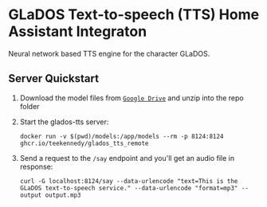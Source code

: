 # GLaDOS Text-to-speech (TTS) Home Assistant Integraton

Neural network based TTS engine for the character GLaDOS.

## Server Quickstart

1. Download the model files from [`Google Drive`](https://drive.google.com/file/d/1TRJtctjETgVVD5p7frSVPmgw8z8FFtjD/view?usp=sharing) and unzip into the repo folder
1. Start the glados-tts server:

   `docker run -v $(pwd)/models:/app/models --rm -p 8124:8124 ghcr.io/teekennedy/glados_tts_remote`

1. Send a request to the `/say` endpoint and you'll get an audio file in response:

   `curl -G localhost:8124/say --data-urlencode "text=This is the GLaDOS text-to-speech service." --data-urlencode "format=mp3" --output output.mp3`
